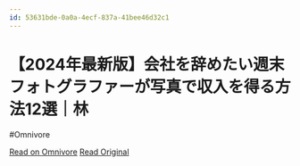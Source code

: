 ```yaml
---
id: 53631bde-0a0a-4ecf-837a-41bee46d32c1
---
```


# 【2024年最新版】会社を辞めたい週末フォトグラファーが写真で収入を得る方法12選｜林
#Omnivore

[Read on Omnivore](https://omnivore.app/me/https-note-com-photograpy-tips-n-nc-552-dc-9189-d-2-191d5b44cf8)
[Read Original](https://note.com/photograpy_tips/n/nc552dc9189d2)


